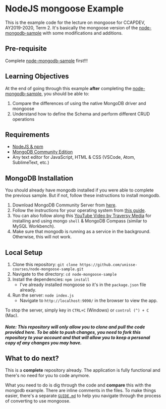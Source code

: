 # NodeJS mongoose Example
This is the example code for the lecture on mongoose for CCAPDEV, AY2019-2020, Term 2.
It's basically the mongoose version of the [node-mongodb-sample](https://github.com/unisse-courses/node-mongodb-sample) with some modifications and additions.

## Pre-requisite
Complete [node-mongodb-sample](https://github.com/unisse-courses/node-mongodb-sample) first!!!

## Learning Objectives
At the end of going through this example **after** completing the [node-mongodb-sample](https://github.com/unisse-courses/node-mongodb-sample), you should be able to:
1. Compare the differences of using the native MongoDB driver and mongoose
2. Understand how to define the Schema and perform different CRUD operations

## Requirements
* [NodeJS & npm](https://www.npmjs.com/get-npm)
* [MongoDB Community Edition](https://docs.mongodb.com/manual/administration/install-community/)
* Any text editor for JavaScript, HTML & CSS (VSCode, Atom, SublimeText, etc.)

## MongoDB Installation
You should already have mongodb installed if you were able to complete the previous sample. But if not, follow these instructions to install mongodb.

1. Download MongoDB Community Server from [here](https://www.mongodb.com/download-center/community).
2. Follow the instructions for your operating system from [this guide](https://docs.mongodb.com/manual/administration/install-community/).
3. You can also follow along this [YouTube Video by Traversy Media](https://youtu.be/-56x56UppqQ) for installing and using mongo `shell` & MongoDB Compass (similar to MySQL Workbench).
4. Make sure that mongodb is running as a service in the background. Otherwise, this will not work.

## Local Setup
1. Clone this repository: `git clone https://github.com/unisse-courses/node-mongoose-sample.git`
2. Navigate to the directory: `cd node-mongoose-sample`
3. Install the dependencies: `npm install`
    * I've already installed mongoose so it's in the `package.json` file already.
4. Run the server: `node index.js`
    * Navigate to `http://localhost:9090/` in the browser to view the app.

To stop the server, simply key in `CTRL+C` (Windows) or `control (^) + C` (Mac).

##### Note: This repository will only allow you to clone and pull the code provided here. To be able to **push changes**, you need to **fork** this repository to your account and that will allow you to keep a personal copy of any changes you may have.

## What to do next?
This is a **complete** repository already. The application is fully functional and there's no need for you to code anymore.

What you need to do is dig through the code and **compare** this with the mongodb example. There are inline comments in the files. To make things easier, there's a separate [`GUIDE.md`](GUIDE.md) to help you navigate through the process of converting to use mongoose.
